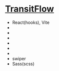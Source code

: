 <h1><a href="https://trfl.netlify.app/" target="_blank">TransitFlow</a></h1>

<ul>
  <li>React(hooks), Vite</li>
  <li></li>
  <li></li>
  <li></li>
  <li></li>
  <li></li>
  <li></li>
  <li>swiper</li>
   <li>Sass(scss)</li>
</ul>
